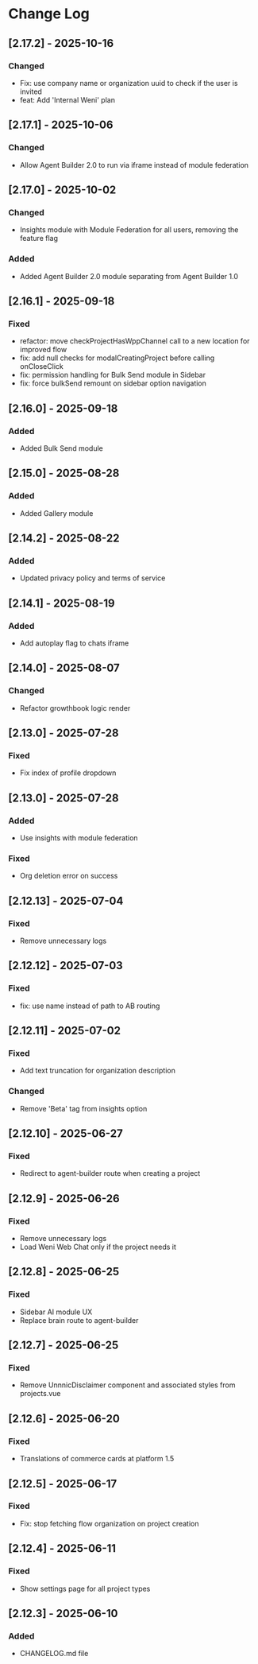 # Change Log

## [2.17.2] - 2025-10-16

### Changed

- Fix: use company name or organization uuid to check if the user is invited
- feat: Add 'Internal Weni' plan

## [2.17.1] - 2025-10-06

### Changed

- Allow Agent Builder 2.0 to run via iframe instead of module federation

## [2.17.0] - 2025-10-02

### Changed

- Insights module with Module Federation for all users, removing the feature flag

### Added

- Added Agent Builder 2.0 module separating from Agent Builder 1.0

## [2.16.1] - 2025-09-18

### Fixed

- refactor: move checkProjectHasWppChannel call to a new location for improved flow
- fix: add null checks for modalCreatingProject before calling onCloseClick
- fix: permission handling for Bulk Send module in Sidebar
- fix: force bulkSend remount on sidebar option navigation

## [2.16.0] - 2025-09-18

### Added

- Added Bulk Send module

## [2.15.0] - 2025-08-28

### Added

- Added Gallery module

## [2.14.2] - 2025-08-22

### Added

- Updated privacy policy and terms of service

## [2.14.1] - 2025-08-19

### Added

- Add autoplay flag to chats iframe

## [2.14.0] - 2025-08-07

### Changed
- Refactor growthbook logic render

## [2.13.0] - 2025-07-28

### Fixed
- Fix index of profile dropdown

## [2.13.0] - 2025-07-28

### Added
- Use insights with module federation

### Fixed
- Org deletion error on success

## [2.12.13] - 2025-07-04

### Fixed
- Remove unnecessary logs

## [2.12.12] - 2025-07-03

### Fixed
- fix: use name instead of path to AB routing

## [2.12.11] - 2025-07-02

### Fixed
- Add text truncation for organization description

### Changed
- Remove 'Beta' tag from insights option

## [2.12.10] - 2025-06-27

### Fixed
- Redirect to agent-builder route when creating a project

## [2.12.9] - 2025-06-26

### Fixed
- Remove unnecessary logs
- Load Weni Web Chat only if the project needs it

## [2.12.8] - 2025-06-25

### Fixed
- Sidebar AI module UX
- Replace brain route to agent-builder

## [2.12.7] - 2025-06-25

### Fixed
- Remove UnnnicDisclaimer component and associated styles from projects.vue

## [2.12.6] - 2025-06-20

### Fixed
- Translations of commerce cards at platform 1.5 

## [2.12.5] - 2025-06-17

### Fixed
- Fix: stop fetching flow organization on project creation

## [2.12.4] - 2025-06-11

### Fixed
- Show settings page for all project types
 
## [2.12.3] - 2025-06-10
 
### Added
- CHANGELOG.md file
 